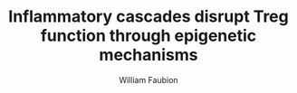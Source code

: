 ---
author: William Faubion
funder: National Institutes of Health (US)
layout: grant
link:
- https://www.niaid.nih.gov/sites/default/files/R01-Faubion-app.pdf
- https://www.niaid.nih.gov/sites/default/files/R01-Faubion-sum.pdf
link_name:
- Proposal
- Summary Statement
program: R01
status: funded
title: Inflammatory cascades disrupt Treg function through epigenetic mechanisms
year: 2015
---